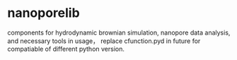 # nanoporelib
components for hydrodynamic brownian simulation, nanopore data analysis, and necessary tools in usage， replace cfunction.pyd in future for compatiable of different python version. 
